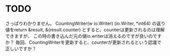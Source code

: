 # TODO
さっぱりわかりません。
CountingWriter(w io.Writer) (io.Writer, *int64) 
の返り値をreturn &result, &(result.counter)
とすると、counterは更新されるのは理解できますが、 この時の書き込んだ元の値io.writerは消えるのですが良いのですか？
毎回、CountingWriterを更新すると、counterが更新されるという認識で正しいですか？